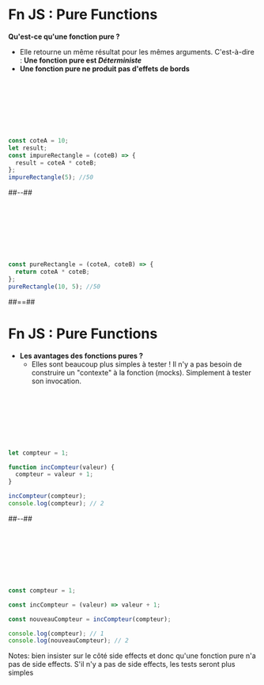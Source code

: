 <!-- .slide: class="two-column" -->

# Fn JS : Pure Functions

**Qu'est-ce qu'une fonction pure ?**

- Elle retourne un même résultat pour les mêmes arguments. C'est-à-dire : **Une fonction pure est _Déterministe_**
- **Une fonction pure ne produit pas d'effets de bords**

<!-- .slide: class="with-code" -->

<br />
<br />
<br />
<br />
<br />
<br />

```javascript
const coteA = 10;
let result;
const impureRectangle = (coteB) => {
  result = coteA * coteB;
};
impureRectangle(5); //50
```

##--##

<!-- .slide: class="with-code" -->

<br />
<br />
<br />
<br />
<br />
<br />

```javascript
const pureRectangle = (coteA, coteB) => {
  return coteA * coteB;
};
pureRectangle(10, 5); //50
```

##==##

<!-- .slide: class="two-column" -->

# Fn JS : Pure Functions

- **Les avantages des fonctions pures ?**
  - Elles sont beaucoup plus simples à tester ! Il n'y a pas besoin de construire un "contexte" à la fonction (mocks). Simplement à tester son invocation.

<!-- .slide: class="with-code" -->

<br />
<br />
<br />
<br />
<br />
<br />

```javascript
let compteur = 1;

function incCompteur(valeur) {
  compteur = valeur + 1;
}

incCompteur(compteur);
console.log(compteur); // 2
```

##--##

<!-- .slide: class="with-code" -->

<br />
<br />
<br />
<br />
<br />
<br />

```javascript
const compteur = 1;

const incCompteur = (valeur) => valeur + 1;

const nouveauCompteur = incCompteur(compteur);

console.log(compteur); // 1
console.log(nouveauCompteur); // 2
```

Notes:
bien insister sur le côté side effects et donc qu'une fonction pure n'a pas de side effects. S'il n'y a pas de side effects, les tests seront plus simples
